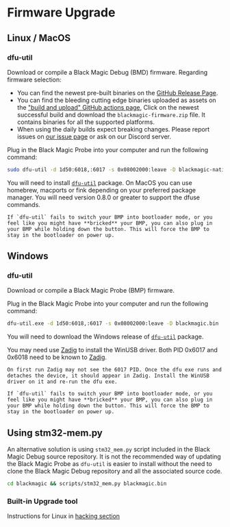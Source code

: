 # Firmware Upgrade

## Linux / MacOS

### dfu-util

Download or compile a Black Magic Debug (BMD) firmware. Regarding firmware selection:

* You can find the newest pre-built binaries on the [GitHub Release Page](https://github.com/blackmagic-debug/blackmagic/releases).
* You can find the bleeding cutting edge binaries uploaded as assets on the ["build and upload" GitHub actions page](https://github.com/blackmagic-debug/blackmagic/actions/workflows/build-and-upload.yml), Click on the newest successful build and download the `blackmagic-firmware.zip` file. It contains binaries for all the supported platforms.
* When using the daily builds expect breaking changes. Please report issues on [our issue page](https://github.com/blackmagic-debug/blackmagic/issues) or ask on our Discord server.

Plug in the Black Magic Probe into your computer and run the following command:

```bash
sudo dfu-util -d 1d50:6018,:6017 -s 0x08002000:leave -D blackmagic-native.bin
```

You will need to install [`dfu-util`](http://dfu-util.sourceforge.net/) package. On MacOS you can use homebrew, macports or fink depending on your preferred package manager. You will need version 0.8.0 or greater to support the dfuse commands.

```{note}
If `dfu-util` fails to switch your BMP into bootloader mode, or you feel like you might have **bricked** your BMP, you can also plug in your BMP while holding down the button. This will force the BMP to stay in the bootloader on power up.
```

## Windows

### dfu-util

Download or compile a Black Magic Probe (BMP) firmware.

Plug in the Black Magic Probe into your computer and run the following command:

```bash
dfu-util.exe -d 1d50:6018,:6017 -s 0x08002000:leave -D blackmagic.bin
```

You will need to download the Windows release of [`dfu-util`](http://dfu-util.sourceforge.net/) package.

You may need use [Zadig](https://tracker.iplocation.net/icsj/) to install the WinUSB driver. Both PID 0x6017 and 0x6018 need to be known to  [Zadig](https://tracker.iplocation.net/icsj/).

```{note}
On first run Zadig may not see the 6017 PID. Once the dfu exe runs and detaches the device, it should appear in Zadig. Install the WinUSB driver on it and re-run the dfu exe.
```

```{note}
If `dfu-util` fails to switch your BMP into bootloader mode, or you feel like you might have **bricked** your BMP, you can also plug in your BMP while holding down the button. This will force the BMP to stay in the bootloader on power up.
```

## Using stm32-mem.py

An alternative solution is using `stm32_mem.py` script included in the Black Magic Debug source repository. It is not the recommended way of updating the Black Magic Probe as `dfu-util` is easier to install without the need to clone the Black Magic Debug repository and all the associated source code.

```bash
cd blackmagic && scripts/stm32_mem.py blackmagic.bin
```

### Built-in Upgrade tool

Instructions for Linux in [hacking section](https://github.com/blacksphere/blackmagic/wiki/Hacking#updating-firmware)
